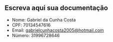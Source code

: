 ## Escreva aqui sua documentação

- Nome: Gabriel da Cunha Costa
- CPF: 70134547616
- Email: gabrielcunhacosta2005@hotmail.com
- Número: 31996728646
